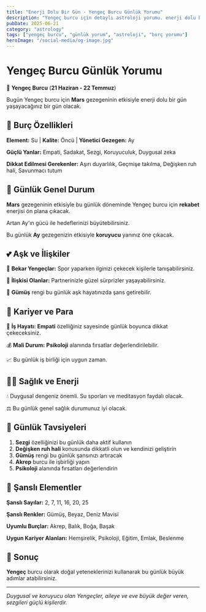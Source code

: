 ```yaml
---
title: "Enerji Dolu Bir Gün - Yengeç Burcu Günlük Yorumu"
description: "Yengeç burcu için detaylı astroloji yorumu. enerji dolu bir gün konusunda rehberlik."
pubDate: 2025-06-21
category: "astrology"
tags: ["yengeç burcu", "günlük yorum", "astroloji", "burç yorumu"]
heroImage: "/social-media/og-image.jpg"
---
```


# Yengeç Burcu Günlük Yorumu

🦀 **Yengeç Burcu** (**21 Haziran - 22 Temmuz**)

Bugün Yengeç burcu için **Mars** gezegeninin etkisiyle enerji dolu bir gün yaşayacağınız bir gün olacak.

## 🌟 Burç Özellikleri

**Element:** Su | **Kalite:** Öncü | **Yönetici Gezegen:** Ay

**Güçlü Yanlar:** Empati, Sadakat, Sezgi, Koruyuculuk, Duygusal zeka

**Dikkat Edilmesi Gerekenler:** Aşırı duyarlılık, Geçmişe takılma, Değişken ruh hali, Savunmacı tutum

## 💫 Günlük Genel Durum

**Mars** gezegeninin etkisiyle bu günlük döneminde Yengeç burcu için **rekabet** enerjisi ön plana çıkacak.

Artan Ay'ın gücü ile hedeflerinizi büyütebilirsiniz.

Bu günlük **Ay** gezegenizin etkisiyle **koruyucu** yanınız öne çıkacak.

## 💕 Aşk ve İlişkiler

💖 **Bekar Yengeçlar:** Spor yaparken ilginizi çekecek kişilerle tanışabilirsiniz.

💑 **İlişkisi Olanlar:** Partnerinizle güzel sürprizler yaşayabilirsiniz.

🌹 **Gümüş** rengi bu günlük aşk hayatınızda şans getirebilir.

## 💼 Kariyer ve Para

🚀 **İş Hayatı:** **Empati** özelliğiniz sayesinde günlük boyunca dikkat çekeceksiniz.

💰 **Mali Durum:** **Psikoloji** alanında fırsatlar değerlendirilebilir.

📈 Bu günlük iş birliği için uygun zaman.

## 🏃‍♀️ Sağlık ve Enerji

💧 Duygusal dengeniz önemli. Su sporları ve meditasyon faydalı olacak.

⚖️ Bu günlük genel sağlık durumunuz iyi olacak.

## 🎯 Günlük Tavsiyeleri

1. **Sezgi** özelliğinizi bu günlük daha aktif kullanın
2. **Değişken ruh hali** konusunda dikkatli olun ve kendinizi geliştirin
3. **Gümüş** rengi bu günlük şansınızı artıracak
4. **Akrep** burcu ile işbirliği yapın
5. **Psikoloji** alanında fırsatları değerlendirin

## 🔮 Şanslı Elementler

**Şanslı Sayılar:** 2, 7, 11, 16, 20, 25

**Şanslı Renkler:** Gümüş, Beyaz, Deniz Mavisi

**Uyumlu Burçlar:** Akrep, Balık, Boğa, Başak

**Uygun Kariyer Alanları:** Hemşirelik, Psikoloji, Eğitim, Emlak, Beslenme

## 💫 Sonuç

**Yengeç** burcu olarak doğal yeteneklerinizi kullanarak bu günlük büyük adımlar atabilirsiniz.

---

*Duygusal ve koruyucu olan Yengeçler, aileye ve eve büyük değer veren, sezgileri güçlü kişilerdir.*
